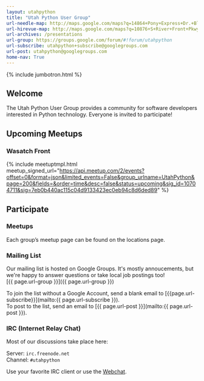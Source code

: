 ```yaml
---
layout: utahpython
title: "Utah Python User Group"
url-needle-map: http://maps.google.com/maps?q=14864+Pony+Express+Dr.+Bluffdale,+UT+84065
url-hirevue-map: http://maps.google.com/maps?q=10876+S+River+Front+Pkwy+South+Jordan%2C+UT+84095
url-archives: /presentations
url-group: https://groups.google.com/forum/#!forum/utahpython
url-subscribe: utahpython+subscribe@googlegroups.com
url-post: utahpython@googlegroups.com
home-nav: True
---
```

{% include jumbotron.html %}

## Welcome

The Utah Python User Group provides a community for software developers
interested in Python technology. Everyone is invited to participate!

## Upcoming Meetups

### Wasatch Front

{% include meetuptmpl.html meetup_signed_url="https://api.meetup.com/2/events?offset=0&format=json&limited_events=False&group_urlname=UtahPython&page=200&fields=&order=time&desc=false&status=upcoming&sig_id=10704711&sig=7eb0b440ac115c04d9133423ec0eb94c8d6ded89" %}

## Participate

### Meetups

Each group’s meetup page can be found on the <a ui-sref="locations">locations</a> page.

### Mailing List

Our mailing list is hosted on Google Groups. It's mostly annoucements,
but we're happy to answer questions or take local job postings too!<br>
[{{ page.url-group }}]({{ page.url-group }})

To join the list without a Google Account, send a blank email to
[{{page.url-subscribe}}](mailto:{{ page.url-subscribe }}).<br>
To post to the list, send an email to
[{{ page.url-post }}](mailto:{{ page.url-post }}).

### IRC (Internet Relay Chat)

Most of our discussions take place here:

Server: `irc.freenode.net`<br>
Channel: `#utahpython`

Use your favorite IRC client or use the
[Webchat](http://webchat.freenode.net/?randomnick=1&channels=utahpython).
